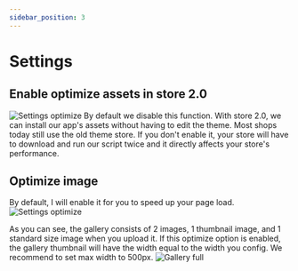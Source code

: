 ```yaml
---
sidebar_position: 3
---
```


# Settings

## Enable optimize assets in store 2.0
![Settings optimize](/img/settings/enable-optimize-assets.png)
By default we disable this function. With store 2.0, we can install our app's assets without having to edit the theme. Most shops today still use the old theme store. If you don't enable it, your store will have to download and run our script twice and it directly affects your store's performance.

## Optimize image
By default, I will enable it for you to speed up your page load.
![Settings optimize](/img/settings/settings-optimize.png)

As you can see, the gallery consists of 2 images, 1 thumbnail image, and 1 standard size image when you upload it. If this optimize option is enabled, the gallery thumbnail will have the width equal to the width you config. We recommend to set max width to 500px.
![Gallery full](/img/settings/gallery-full.png)
